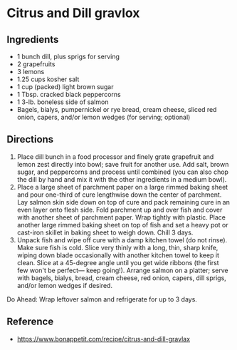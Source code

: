 # Citrus and Dill gravlox

## Ingredients
- 1 bunch dill, plus sprigs for serving
- 2 grapefruits
- 3 lemons
- 1.25 cups kosher salt
- 1 cup (packed) light brown sugar
- 1 Tbsp. cracked black peppercorns
- 1 3-lb. boneless side of salmon
- Bagels, bialys, pumpernickel or rye bread, cream cheese, sliced red onion, capers, and/or lemon wedges (for serving; optional)

## Directions
1. Place dill bunch in a food processor and finely grate grapefruit and lemon zest directly into bowl; save fruit for another use. Add salt, brown sugar, and peppercorns and process until combined (you can also chop the dill by hand and mix it with the other ingredients in a medium bowl).
2. Place a large sheet of parchment paper on a large rimmed baking sheet and pour one-third of cure lengthwise down the center of parchment. Lay salmon skin side down on top of cure and pack remaining cure in an even layer onto flesh side. Fold parchment up and over fish and cover with another sheet of parchment paper. Wrap tightly with plastic. Place another large rimmed baking sheet on top of fish and set a heavy pot or cast-iron skillet in baking sheet to weigh down. Chill 3 days.
3. Unpack fish and wipe off cure with a damp kitchen towel (do not rinse). Make sure fish is cold. Slice very thinly with a long, thin, sharp knife, wiping down blade occasionally with another kitchen towel to keep it clean. Slice at a 45-degree angle until you get wide ribbons (the first few won't be perfect— keep going!). Arrange salmon on a platter; serve with bagels, bialys, bread, cream cheese, red onion, capers, dill sprigs, and/or lemon wedges if desired.

Do Ahead: Wrap leftover salmon and refrigerate for up to 3 days.

## Reference
* https://www.bonappetit.com/recipe/citrus-and-dill-gravlax
